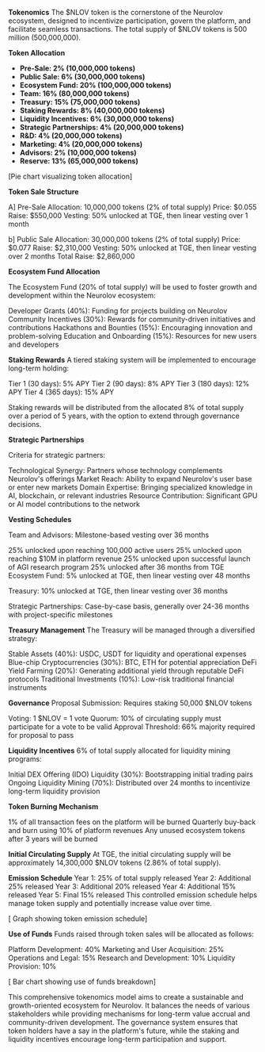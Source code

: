 **Tokenomics**
The $NLOV token is the cornerstone of the Neurolov ecosystem, designed to incentivize participation, govern the platform, and facilitate seamless transactions. The total supply of $NLOV tokens is 500 million (500,000,000).

**Token Allocation**

- **Pre-Sale: 2% (10,000,000 tokens)**
- **Public Sale: 6% (30,000,000 tokens)**
- **Ecosystem Fund: 20% (100,000,000 tokens)**
- **Team: 16% (80,000,000 tokens)**
- **Treasury: 15% (75,000,000 tokens)**
- **Staking Rewards: 8% (40,000,000 tokens)**
- **Liquidity Incentives: 6% (30,000,000 tokens)**
- **Strategic Partnerships: 4% (20,000,000 tokens)**
- **R&D: 4% (20,000,000 tokens)**
- **Marketing: 4% (20,000,000 tokens)**
- **Advisors: 2% (10,000,000 tokens)**
- **Reserve: 13% (65,000,000 tokens)**

[Pie chart visualizing token allocation]

**Token Sale Structure**

A] Pre-Sale
   Allocation: 10,000,000 tokens (2% of total supply)
   Price: $0.055
   Raise: $550,000
   Vesting: 50% unlocked at TGE, then linear vesting over 1 month

b] Public Sale
   Allocation: 30,000,000 tokens (2% of total supply)
   Price: $0.077
   Raise: $2,310,000
   Vesting: 50% unlocked at TGE, then linear vesting over 2 months
   Total Raise: $2,860,000

**Ecosystem Fund Allocation**

The Ecosystem Fund (20% of total supply) will be used to foster growth and development within the Neurolov ecosystem:

Developer Grants (40%): Funding for projects building on Neurolov
Community Incentives (30%): Rewards for community-driven initiatives and contributions
Hackathons and Bounties (15%): Encouraging innovation and problem-solving
Education and Onboarding (15%): Resources for new users and developers

**Staking Rewards**
A tiered staking system will be implemented to encourage long-term holding:

Tier 1 (30 days): 5% APY
Tier 2 (90 days): 8% APY
Tier 3 (180 days): 12% APY
Tier 4 (365 days): 15% APY

Staking rewards will be distributed from the allocated 8% of total supply over a period of 5 years, with the option to extend through governance decisions.

**Strategic Partnerships**

Criteria for strategic partners:

Technological Synergy: Partners whose technology complements Neurolov's offerings
Market Reach: Ability to expand Neurolov's user base or enter new markets
Domain Expertise: Bringing specialized knowledge in AI, blockchain, or relevant industries
Resource Contribution: Significant GPU or AI model contributions to the network

**Vesting Schedules**

Team and Advisors: Milestone-based vesting over 36 months

25% unlocked upon reaching 100,000 active users
25% unlocked upon reaching $10M in platform revenue
25% unlocked upon successful launch of AGI research program
25% unlocked after 36 months from TGE
Ecosystem Fund: 5% unlocked at TGE, then linear vesting over 48 months

Treasury: 10% unlocked at TGE, then linear vesting over 36 months

Strategic Partnerships: Case-by-case basis, generally over 24-36 months with project-specific milestones

**Treasury Management**
The Treasury will be managed through a diversified strategy:

Stable Assets (40%): USDC, USDT for liquidity and operational expenses
Blue-chip Cryptocurrencies (30%): BTC, ETH for potential appreciation
DeFi Yield Farming (20%): Generating additional yield through reputable DeFi protocols
Traditional Investments (10%): Low-risk traditional financial instruments

**Governance**
Proposal Submission: Requires staking 50,000 $NLOV tokens

Voting: 1 $NLOV = 1 vote
Quorum: 10% of circulating supply must participate for a vote to be valid
Approval Threshold: 66% majority required for proposal to pass

**Liquidity Incentives**
6% of total supply allocated for liquidity mining programs:

Initial DEX Offering (IDO) Liquidity (30%): Bootstrapping initial trading pairs
Ongoing Liquidity Mining (70%): Distributed over 24 months to incentivize long-term liquidity provision

**Token Burning Mechanism**

1% of all transaction fees on the platform will be burned
Quarterly buy-back and burn using 10% of platform revenues
Any unused ecosystem tokens after 3 years will be burned

**Initial Circulating Supply**
At TGE, the initial circulating supply will be approximately 14,300,000 $NLOV tokens (2.86% of total supply).

**Emission Schedule**
Year 1: 25% of total supply released
Year 2: Additional 25% released
Year 3: Additional 20% released
Year 4: Additional 15% released
Year 5: Final 15% released
This controlled emission schedule helps manage token supply and potentially increase value over time.

[ Graph showing token emission schedule]

**Use of Funds**
Funds raised through token sales will be allocated as follows:

Platform Development: 40%
Marketing and User Acquisition: 25%
Operations and Legal: 15%
Research and Development: 10%
Liquidity Provision: 10%

[ Bar chart showing use of funds breakdown]

This comprehensive tokenomics model aims to create a sustainable and growth-oriented ecosystem for Neurolov. It balances the needs of various stakeholders while providing mechanisms for long-term value accrual and community-driven development. The governance system ensures that token holders have a say in the platform's future, while the staking and liquidity incentives encourage long-term participation and support.
